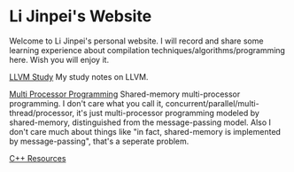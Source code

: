# Li Jinpei's Website

Welcome to Li Jinpei's personal website. I will record and share some learning experience about compilation techniques/algorithms/programming here. Wish you will enjoy it.

[LLVM Study](llvm/index.html) My study notes on LLVM.

[Multi Processor Programming](mp/index.html) Shared-memory multi-processor programming. I don't care what you call it, concurrent/parallel/multi-thread/processor, it's just multi-processor programming modeled by shared-memory, distinguished from the message-passing model. Also I don't care much about things like "in fact, shared-memory is implemented by message-passing", that's a seperate problem.

[C++ Resources](cpp/index.html)

